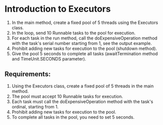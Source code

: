 # Introduction to Executors

1. In the main method, create a fixed pool of 5 threads using the Executors class.
2. In the loop, send 10 Runnable tasks to the pool for execution.
3. For each task in the run method, call the doExpensiveOperation method with the task's serial number 
	starting from 1, see the output example.
4. Prohibit adding new tasks for execution to the pool (shutdown method).
5. Give the pool 5 seconds to complete all tasks (awaitTermination method and TimeUnit.SECONDS parameter).


## Requirements:
1. Using the Executors class, create a fixed pool of 5 threads in the main method.
2. The pool must accept 10 Runnable tasks for execution.
3. Each task must call the doExpensiveOperation method with the task's ordinal, starting from 1.
4. Prohibit adding new tasks for execution to the pool.
5. To complete all tasks in the pool, you need to set 5 seconds.